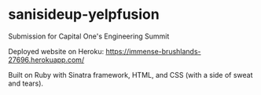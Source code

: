 # sanisideup-yelpfusion
Submission for Capital One's Engineering Summit

Deployed website on Heroku: https://immense-brushlands-27696.herokuapp.com/

Built on Ruby with Sinatra framework, HTML, and CSS (with a side of sweat and tears).
